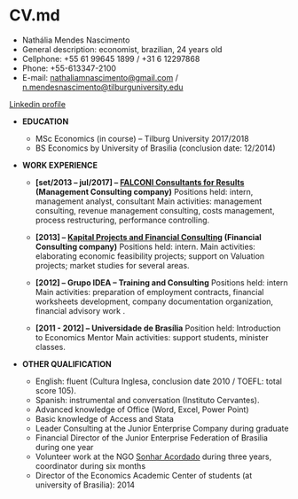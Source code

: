 # CV.md
* Nathália Mendes Nascimento
* General description: economist, brazilian, 24 years old 
* Cellphone: +55 61 99645 1899 / +31 6 12297868 
* Phone: +55-613347-2100
* E-mail: nathaliamnascimento@gmail.com / n.mendesnascimento@tilburguniversity.edu

[Linkedin profile](https://www.linkedin.com/in/nath%C3%A1lia-mendes-nascimento-21084ab7/)

* __EDUCATION__

  * MSc Economics (in course) – Tilburg University 2017/2018
  * BS Economics by University of Brasilia (conclusion date: 12/2014) 
  
* __WORK EXPERIENCE__

  * __[set/2013 – jul/2017] – [FALCONI Consultants for Results](https://www.falconi.com/en/) (Management Consulting company)__
    Positions held: intern, management analyst, consultant
    Main activities: management consulting, revenue management consulting, costs management, process restructuring, performance controlling.

  * __[2013] – [Kapital Projects and Financial Consulting](http://www.kapitalprojetos.com.br/) (Financial Consulting company)__
    Positions held: intern. 
    Main activities: elaborating economic feasibility projects; support on Valuation projects; market studies for several areas.

  * __[2012] – Grupo IDEA – Training and Consulting__
    Positions held: intern
    Main activities: preparation of employment contracts, financial worksheets development, company documentation organization, financial advisory work .

  * __[2011 - 2012] – Universidade de Brasília__
    Position held: Introduction to Economics Mentor
    Main activities: support students, minister classes.

* __OTHER QUALIFICATION__

  * English: fluent (Cultura Inglesa, conclusion date 2010 / TOEFL: total score 105). 
  * Spanish: instrumental and conversation (Instituto Cervantes). 
  * Advanced knowledge of Office (Word, Excel, Power Point)
  * Basic knowledge of Access and Stata
  * Leader Consulting at the Junior Enterprise Company during graduate
  * Financial Director of the Junior Enterprise Federation of Brasilia during one year
  * Volunteer work at the NGO [Sonhar Acordado](http://sonharacordado.org.br/) during three years, coordinator during six months
  * Director of the Economics Academic Center of students (at university of Brasilia): 2014
